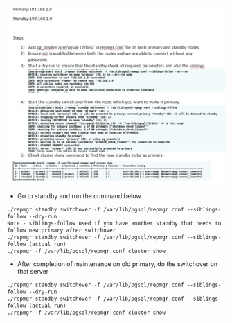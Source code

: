 
![switchover!](switchover.jpg)

- Go to standby and run the command below
```
./repmgr standby switchover -f /var/lib/pgsql/repmgr.conf --siblings-follow --dry-run
Note - siblings-follow used if you have another standby that needs to follow new primary after switchover
./repmgr standby switchover -f /var/lib/pgsql/repmgr.conf --siblings-follow (actual run)
./repmgr -f /var/lib/pgsql/repmgr.conf cluster show
```
- After completion of maintenance on old primary, do the switchover on that server
```
./repmgr standby switchover -f /var/lib/pgsql/repmgr.conf --siblings-follow --dry-run
./repmgr standby switchover -f /var/lib/pgsql/repmgr.conf --siblings-follow (actual run)
./repmgr -f /var/lib/pgsql/repmgr.conf cluster show
```

